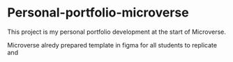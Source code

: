 # Personal-portfolio-microverse
This project is my personal portfolio development at the start of Microverse.

Microverse alredy prepared template in figma for all students to replicate and 
